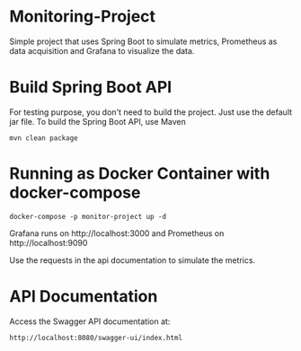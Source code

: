 # Monitoring-Project
Simple project that uses Spring Boot to simulate metrics, Prometheus as data acquisition and Grafana to visualize the data.
# Build Spring Boot API
For testing purpose, you don't need to build the project. Just use the default jar file.
To build the Spring Boot API, use Maven
```
mvn clean package
```
# Running as Docker Container with docker-compose
```
docker-compose -p monitor-project up -d
```
Grafana runs on http://localhost:3000 and Prometheus on http://localhost:9090

Use the requests in the api documentation to simulate the metrics.

# API Documentation

Access the Swagger API documentation at:
```
http://localhost:8080/swagger-ui/index.html
```
